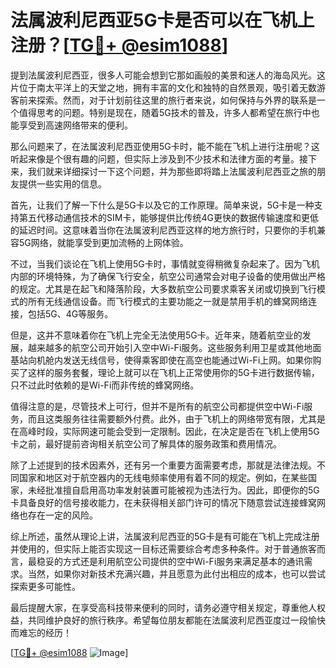 # 法属波利尼西亚5G卡是否可以在飞机上注册？[[TG💪+ @esim1088](https://t.me/s/esim1088)]

提到法属波利尼西亚，很多人可能会想到它那如画般的美景和迷人的海岛风光。这片位于南太平洋上的天堂之地，拥有丰富的文化和独特的自然景观，吸引着无数游客前来探索。然而，对于计划前往这里的旅行者来说，如何保持与外界的联系是一个值得思考的问题。特别是现在，随着5G技术的普及，许多人都希望在旅行中也能享受到高速网络带来的便利。

那么问题来了，在法属波利尼西亚使用5G卡时，能不能在飞机上进行注册呢？这听起来像是个很有趣的问题，但实际上涉及到不少技术和法律方面的考量。接下来，我们就来详细探讨一下这个问题，并为那些即将踏上法属波利尼西亚之旅的朋友提供一些实用的信息。

首先，让我们了解一下什么是5G卡以及它的工作原理。简单来说，5G卡是一种支持第五代移动通信技术的SIM卡，能够提供比传统4G更快的数据传输速度和更低的延迟时间。这意味着当你在法属波利尼西亚这样的地方旅行时，只要你的手机兼容5G网络，就能享受到更加流畅的上网体验。

不过，当我们谈论在飞机上使用5G卡时，事情就变得稍微复杂起来了。因为飞机内部的环境特殊，为了确保飞行安全，航空公司通常会对电子设备的使用做出严格的规定。尤其是在起飞和降落阶段，大多数航空公司要求乘客关闭或切换到飞行模式的所有无线通信设备。而飞行模式的主要功能之一就是禁用手机的蜂窝网络连接，包括5G、4G等服务。

但是，这并不意味着你在飞机上完全无法使用5G卡。近年来，随着航空业的发展，越来越多的航空公司开始引入空中Wi-Fi服务。这些服务利用卫星或其他地面基站向机舱内发送无线信号，使得乘客即使在高空也能通过Wi-Fi上网。如果你购买了这样的服务套餐，理论上就可以在飞机上正常使用你的5G卡进行数据传输，只不过此时依赖的是Wi-Fi而非传统的蜂窝网络。

值得注意的是，尽管技术上可行，但并不是所有的航空公司都提供空中Wi-Fi服务，而且这类服务往往需要额外付费。此外，由于飞机上的网络带宽有限，尤其是在高峰时段，实际网速可能会受到一定限制。因此，在决定是否在飞机上使用5G卡之前，最好提前咨询相关航空公司了解具体的服务政策和费用情况。

除了上述提到的技术因素外，还有另一个重要方面需要考虑，那就是法律法规。不同国家和地区对于航空器内的无线电频率使用有着不同的规定。例如，在某些国家，未经批准擅自启用高功率发射装置可能被视为违法行为。因此，即便你的5G卡具备良好的信号接收能力，在未获得相关部门许可的情况下随意尝试连接蜂窝网络也存在一定的风险。

综上所述，虽然从理论上讲，法属波利尼西亚的5G卡是有可能在飞机上完成注册并使用的，但实际上能否实现这一目标还需要综合考虑多种条件。对于普通旅客而言，最稳妥的方式还是利用航空公司提供的空中Wi-Fi服务来满足基本的通讯需求。当然，如果你对新技术充满兴趣，并且愿意为此付出相应的成本，也可以尝试探索更多可能性。

最后提醒大家，在享受高科技带来便利的同时，请务必遵守相关规定，尊重他人权益，共同维护良好的旅行秩序。希望每位朋友都能在法属波利尼西亚度过一段愉快而难忘的经历！

[[TG💪+ @esim1088](https://t.me/s/esim1088) ![Image](https://i.postimg.cc/4NQfJmqS/Snipaste-2025-05-13-00-14-12.png)]